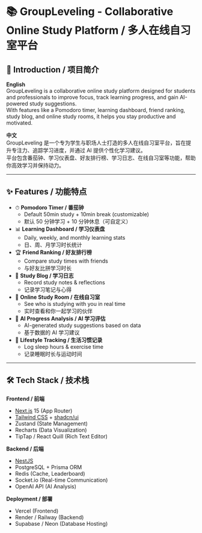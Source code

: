 # 📚 GroupLeveling - Collaborative Online Study Platform / 多人在线自习室平台

## 🌟 Introduction / 项目简介
**English**  
GroupLeveling is a collaborative online study platform designed for students and professionals to improve focus, track learning progress, and gain AI-powered study suggestions.  
With features like a Pomodoro timer, learning dashboard, friend ranking, study blog, and online study rooms, it helps you stay productive and motivated.  

**中文**  
GroupLeveling 是一个专为学生与职场人士打造的多人在线自习室平台，旨在提升专注力、追踪学习进度，并通过 AI 提供个性化学习建议。  
平台包含番茄钟、学习仪表盘、好友排行榜、学习日志、在线自习室等功能，帮助你高效学习并保持动力。

---

## ✨ Features / 功能特点
- ⏱ **Pomodoro Timer / 番茄钟**
  - Default 50min study + 10min break (customizable)
  - 默认 50 分钟学习 + 10 分钟休息（可自定义）
- 📊 **Learning Dashboard / 学习仪表盘**
  - Daily, weekly, and monthly learning stats
  - 日、周、月学习时长统计
- 🏆 **Friend Ranking / 好友排行榜**
  - Compare study times with friends
  - 与好友比拼学习时长
- 📝 **Study Blog / 学习日志**
  - Record study notes & reflections
  - 记录学习笔记与心得
- 👥 **Online Study Room / 在线自习室**
  - See who is studying with you in real time
  - 实时查看和你一起学习的伙伴
- 🤖 **AI Progress Analysis / AI 学习评估**
  - AI-generated study suggestions based on data
  - 基于数据的 AI 学习建议
- 🏃 **Lifestyle Tracking / 生活习惯记录**
  - Log sleep hours & exercise time
  - 记录睡眠时长与运动时间

---

## 🛠 Tech Stack / 技术栈
**Frontend / 前端**
- [Next.js](https://nextjs.org/) 15 (App Router)
- [Tailwind CSS](https://tailwindcss.com/) + [shadcn/ui](https://ui.shadcn.com/)
- Zustand (State Management)
- Recharts (Data Visualization)
- TipTap / React Quill (Rich Text Editor)

**Backend / 后端**
- [NestJS](https://nestjs.com/)
- PostgreSQL + Prisma ORM
- Redis (Cache, Leaderboard)
- Socket.io (Real-time Communication)
- OpenAI API (AI Analysis)

**Deployment / 部署**
- Vercel (Frontend)
- Render / Railway (Backend)
- Supabase / Neon (Database Hosting)